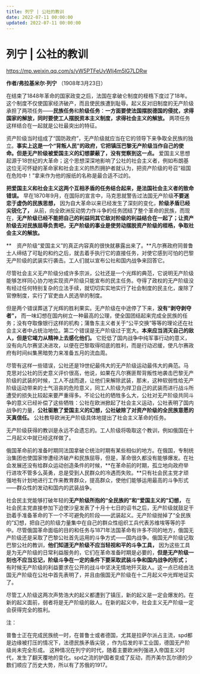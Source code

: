```yaml
---
title: 列宁 | 公社的教训
date: 2022-07-11 00:00:00
updated: 2022-07-11 00:00:00
---
```


# 列宁 | 公社的教训

https://mp.weixin.qq.com/s/yW5PTFeUvWIj4m5lG7LDRw

**作者/弗拉基米尔·列宁**
（1908年3月23日）

在结束了1848年革命的国家政变之后，法国在拿破仑制度的桎梏下度过了18年。这个制度不仅使国家经济破产，而且使民族遭到耻辱。起义反对旧制度的无产阶级承担了两项任务——**民族任务**和**阶级任务**：**一方面要使法国摆脱德国的侵扰，求得国家的解放，同时要使工人摆脱资本主义制度，求得社会主义的解放。** 两项任务这样结合在一起就是公社最突出的特征。

资产阶级当时组成了“国防政府”，无产阶级就应当在它的领导下来争取全民族的独立。**事实上这是一个“背叛人民”的政府，它把镇压巴黎无产阶级当作自己的使命。但是无产阶级被爱国主义的幻想蒙蔽了，没有觉察到这一点。** 爱国主义思想起源于18世纪的大革命；这个思想深深地影响了公社的社会主义者，例如布朗基这位无可怀疑的革命家和社会主义的热烈拥护者就认为，把资产阶级的号召“祖国在危险中！”拿来作为他的报纸的名称是最合适不过的。

**把爱国主义和社会主义这两个互相矛盾的任务结合起来，是法国社会主义者的致命错误。** 早在1870年9月，在国际的宣言中，马克思就警告过法国无产阶级**不要迷恋于虚伪的民族思想，** 因为自大革命以来已经发生了深刻的变化，**阶级矛盾已经尖锐化了，** 从前，向全欧洲反动势力作斗争的任务团结了整个革命的民族，而现在，**无产阶级已经不能把自己的利益同其它敌对阶级的利益结合在一起了；让资产阶级去对民族屈辱负责吧，无产阶级的事业是使劳动摆脱资产阶级的桎梏，争取社会主义的解放。**

**　资产阶级“爱国主义”的真正内容真的很快就暴露出来了。**凡尔赛政府同普鲁士人缔结了可耻的和约之后，就去着手执行它的直接任务，对使它感到可怕的巴黎无产阶级的武装实行袭击。工人们就以宣布公社和国内战争来回答它。

尽管社会主义无产阶级分成许多宗派，公社还是一个光辉的典范，它说明无产阶级能够怎样同心协力地实现资产阶级只能宣布的民主任务。夺得了政权的无产阶级没有经过任何特别复杂的立法手续，就切切实实地实行了社会制度的民主化，废除了官僚制度，实行了官吏由人民选举的制度。

但是两个错误葬送了光辉的胜利果实。无产阶级在中途停了下来，**没有“剥夺剥夺者”，** 而一味幻想在国内树立一种最高的公理，使全国团结起来完成全民族的任务；没有夺取像银行这样的机构；蒲鲁东主义者关于“公平交换”等等的理论还在社会主义者中占统治地位。第二个错误是无产阶级过于宽大。**本来应当消灭自己的敌人，但是它竭力从精神上去感化他们。** 它贬低了国内战争中纯军事行动的意义，没有向凡尔赛坚决进攻，以便在巴黎取得彻底的胜利，而是行动迟缓，使凡尔赛政府有时间纠集黑暗势力来准备五月的流血周。

尽管有这样一些错误，公社还是19世纪最伟大的无产阶级运动最伟大的典范。马克思对公社的历史意义评价很高，他说，如果在凡尔赛匪帮背叛性地袭击巴黎无产阶级的武装的时候，工人不战而退，让他们来解除武装，那末，这种软弱性给无产阶级运动带来的士气沮丧的危险意义，同工人阶级为捍卫自己的武装而进行战斗所遭受的损失比较起来要严重得多。不论公社的牺牲多么大，公社对无产阶级共同斗争的意义已经补偿了这些牺牲：公社在欧洲掀起了社会主义运动，公社表明了国内战争的力量，**公社驱散了爱国主义的幻想，公社破除了对资产阶级的全民族意愿的天真信任。** 公社教导欧洲无产阶级具体地提出了社会主义革命的任务。

无产阶级获得的教训是永远不会遗忘的。工人阶级将吸取这个教训，例如俄国在十二月起义中就已经这样做了。

俄国革命前的准备时期同法国拿破仑统治时期有某些相似的地方。在俄国，专制统治集团也使国家惨遭经济破产和民族屈辱，但是，革命很久都没有能够爆发。在社会发展还没有给群众运动创造条件的时候，**在革命前的时期，孤立地向政府举行进攻不管多么英勇，总是受到人民群众的冷遇而失败。**只有社会民主党才顽强地有计划地进行工作来教育群众，提高群众，使他们能够运用最高的斗争形式——群众性的发动和国内的武装战争。

社会民主党能够打破年轻的**无产阶级所抱的“全民族的”和“爱国主义的”幻想，** 在社会民主党直接参加下迫使沙皇发表了十月十七日的诏书之后，无产阶级就鼓足干劲着手准备革命的下一个不可避免的阶段——武装起义。无产阶级抛掉了“全民族的”幻想，把自己的阶级力量集中在自己的群众性组织工兵代表苏维埃等等的手中。尽管俄国革命面临的目的和任务与1871年法国革命有许多不同的地方，俄国无产阶级还是采取了巴黎公社首先运用的斗争方式——国内战争。俄国无产阶级记取巴黎公社的教训，**他们知道无产阶级不应当轻视和平的斗争工具，** 因为这些工具是为无产阶级的日常利益服务的，它们在革命准备时期是必要的，**但是无产阶级一刻也不应当忘记，阶级斗争在一定的条件下要采取武装斗争和国内战争的形式；** 有时候无产阶级的利益要求在公开的战斗中坚决无情地歼灭敌人。这一点已经由法国无产阶级在公社中首先表明了，并且由俄国无产阶级在十二月起义中光辉地证实了。

尽管工人阶级这两次声势浩大的起义都遭到了镇压，新的起义是一定会爆发的。在新的起义面前，弱者将是无产阶级的敌人。在新的起义中，社会主义无产阶级一定会获得完全的胜利。

注：

普鲁士正在完成民族统一时，在普鲁士或者德国，尤其是拉萨尔派占主流，spd都是边缘被打压的情况下，法德民族矛盾尖锐 ，作为后发的半工业国，德国无产阶级尚未完全形成。
这种情况在列宁的时代，随着主要欧洲列强进入帝国主义时代，发生了翻天覆地的变化。
​spd之流的护国者变成了反动，而齐美尔瓦尔德的少数们顺应了历史大势，所以有了苏俄的1917。
